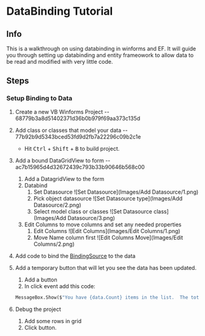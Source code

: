 # DataBinding Tutorial

## Info

This is a walkthrough on using databinding in winforms and EF.  It will guide you through setting up databinding and entity frameowork to allow data to be read and modified with very little code.

## Steps

### **Setup Binding to Data**

1. Create a new VB Winforms Project -- 68779b3a8d51402371d36b0b979f69aa373c135d
1. Add class or classes that model your data -- 77b92b9d5343bced53fd9d2fb7a22296c09b2c1e
    - Hit <kbd>Ctrl</kbd> + <kbd>Shift</kbd> + <kbd>B</kbd> to build project.
1. Add a bound DataGridView to form -- ac7b15965d4d32672439c793b33b90646b568c00
    1. Add a DatagridView to the form
    1. Databind
        1. Set Datasource
        ![Set Datasource](Images/Add Datasource/1.png)
        1. Pick object datasource
        ![Set Datasource type](Images/Add Datasource/2.png)
        1. Select model class or classes
        ![Set Datasource class](Images/Add Datasource/3.png)
    1. Edit Columns to move columns and set any needed properties
        1. Edit Columns ![Edit Columns](Images/Edit Columns/1.png)
        1. Move Name column first ![Edit Columns Move](Images/Edit Columns/2.png)

1. Add code to bind the [BindingSource](https://docs.microsoft.com/en-us/dotnet/framework/winforms/controls/bindingsource-component-overview) to the data

1. Add a temporary button that will let you see the data has been updated.
    1. Add a button
    1. In click event add this code:

    ``` vb
    MessageBox.Show($"You have {data.Count} items in the list.  The total of all C values is {data.Sum(function(r) r.C)}.")
    ```

1. Debug the project
    1. Add some rows in grid
    1. Click button.
